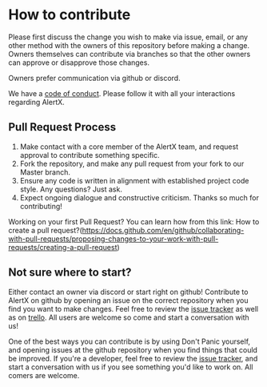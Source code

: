 
# How to contribute

Please first discuss the change you wish to make via issue, email, or any other method with the owners of this repository before making a change.
Owners themselves can contribute via branches so that the other owners can approve or disapprove those changes.

Owners prefer communication via github or discord.

We have a [code of conduct](https://github.com/colinvwood/AlertX/blob/main/CODE_OF_CONDUCT.md). Please follow it with all your interactions regarding AlertX.

## Pull Request Process

1. Make contact with a core member of the AlertX team, and request approval to contribute something specific.
2. Fork the repository, and make any pull request from your fork to our Master branch.
3. Ensure any code is written in alignment with established project code style. Any questions? Just ask.
4. Expect ongoing dialogue and constructive criticism. Thanks so much for contributing!


Working on your first Pull Request? You can learn how from this link: How to create a pull request?(https://docs.github.com/en/github/collaborating-with-pull-requests/proposing-changes-to-your-work-with-pull-requests/creating-a-pull-request)

## Not sure where to start? 

Either contact an owner via discord or start right on github! Contribute to AlertX on github by opening an issue on the correct repository when you find you want to make changes. Feel free to review the [issue tracker](https://github.com/colinvwood/AlertX/issues) as well as on [trello](https://trello.com/b/Y4P9ZZVL/alertx). All users are welcome so come and start a conversation with us!

One of the best ways you can contribute is by using Don't Panic yourself, and opening issues at the github repository when you find things that could be improved. If you're a developer, feel free to review the [issue tracker](https://github.com/ChrisKeefe/DontPanic/issues), and start a conversation with us if you see something you'd like to work on. All comers are welcome.

